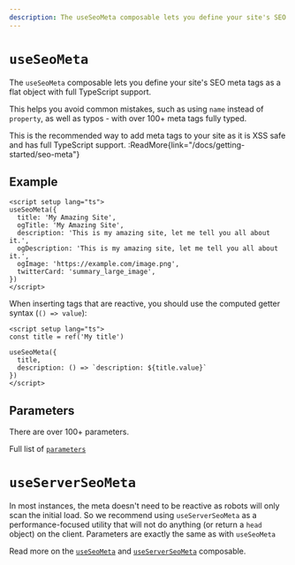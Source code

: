 ```yaml
---
description: The useSeoMeta composable lets you define your site's SEO meta tags as a flat object with full TypeScript support.
---
```


# `useSeoMeta`

The `useSeoMeta` composable lets you define your site's SEO meta tags as a flat object with full TypeScript support.

This helps you avoid common mistakes, such as using `name` instead of `property`, as well as typos - with over 100+ meta tags fully typed.

This is the recommended way to add meta tags to your site as it is XSS safe and has full TypeScript support.
:ReadMore{link="/docs/getting-started/seo-meta"}

## Example

```vue [app.vue]
<script setup lang="ts">
useSeoMeta({
  title: 'My Amazing Site',
  ogTitle: 'My Amazing Site',
  description: 'This is my amazing site, let me tell you all about it.',
  ogDescription: 'This is my amazing site, let me tell you all about it.',
  ogImage: 'https://example.com/image.png',
  twitterCard: 'summary_large_image',
})
</script>
```

When inserting tags that are reactive, you should use the computed getter syntax (`() => value`):

```vue [app.vue]
<script setup lang="ts">
const title = ref('My title')

useSeoMeta({
  title,
  description: () => `description: ${title.value}`
})
</script>
```

## Parameters

There are over 100+ parameters.

Full list of [`parameters`](https://github.com/harlan-zw/zhead/blob/main/src/metaFlat.ts)

# `useServerSeoMeta`

In most instances, the meta doesn't need to be reactive as robots will only scan the initial load. So we recommend using `useServerSeoMeta` as a performance-focused utility that will not do anything (or return a `head` object) on the client.
Parameters are exactly the same as with `useSeoMeta`

Read more on the [`useSeoMeta`](https://unhead.harlanzw.com/guide/composables/use-seo-meta) and [`useServerSeoMeta`](https://unhead.harlanzw.com/guide/composables/use-seo-meta#useserverseometa) composable.
